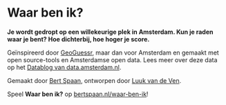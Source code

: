 # Waar ben ik?

__Je wordt gedropt op een willekeurige plek in Amsterdam. Kun je raden waar je bent? Hoe dichterbij, hoe hoger je score.__

Geïnspireerd door <a href="https://geoguessr.com/world/play">GeoGuessr</a>, maar dan voor
Amsterdam en gemaakt met open source-tools en Amsterdamse open data.
Lees meer over deze data op het <a href="https://amsterdam.github.io/datablog/2019/03/21/360-gradenfotos-van-de-hele-stad/">Datablog van
data.amsterdam.nl</a>.

Gemaakt door <a href="https://bertspaan.nl/">Bert Spaan</a>, ontworpen door <a href="http://luukvandeven.nl/">Luuk van de Ven</a>.

Speel __Waar ben ik?__ op [bertspaan.nl/waar-ben-ik](https://bertspaan.nl/waar-ben-ik)!
